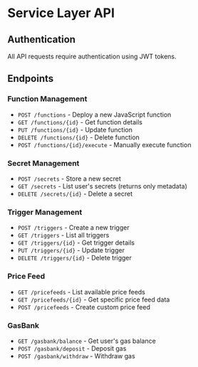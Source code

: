 # Service Layer API

## Authentication
All API requests require authentication using JWT tokens.

## Endpoints

### Function Management
- `POST /functions` - Deploy a new JavaScript function
- `GET /functions/{id}` - Get function details
- `PUT /functions/{id}` - Update function
- `DELETE /functions/{id}` - Delete function
- `POST /functions/{id}/execute` - Manually execute function

### Secret Management
- `POST /secrets` - Store a new secret
- `GET /secrets` - List user's secrets (returns only metadata)
- `DELETE /secrets/{id}` - Delete a secret

### Trigger Management
- `POST /triggers` - Create a new trigger
- `GET /triggers` - List all triggers
- `GET /triggers/{id}` - Get trigger details
- `PUT /triggers/{id}` - Update trigger
- `DELETE /triggers/{id}` - Delete trigger

### Price Feed
- `GET /pricefeeds` - List available price feeds
- `GET /pricefeeds/{id}` - Get specific price feed data
- `POST /pricefeeds` - Create custom price feed

### GasBank
- `GET /gasbank/balance` - Get user's gas balance
- `POST /gasbank/deposit` - Deposit gas
- `POST /gasbank/withdraw` - Withdraw gas 
